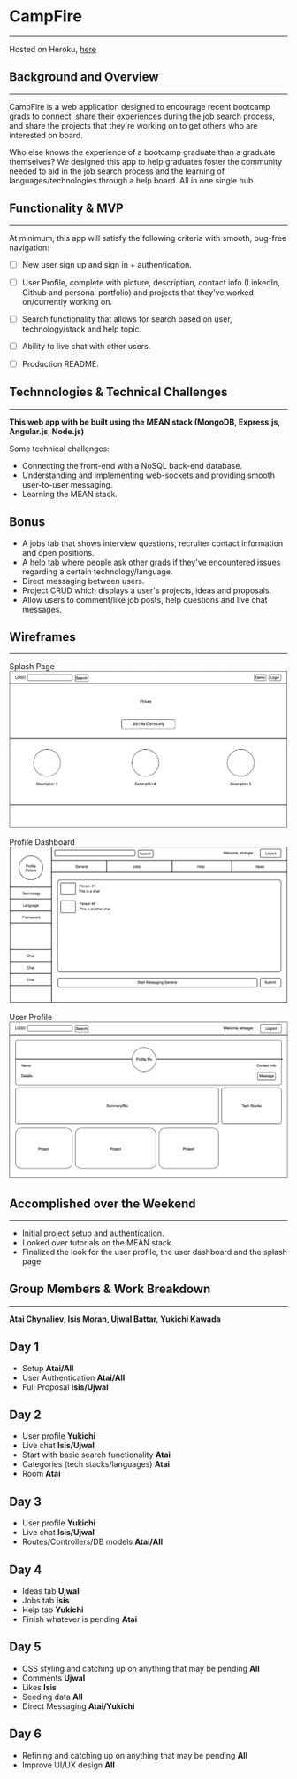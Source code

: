 # CampFire
------
Hosted on Heroku, [here](http://localhost:3000/)
## Background and Overview
------
CampFire is a web application designed to encourage recent bootcamp grads to connect, share their experiences during the job search process, and share the projects that they're working on to get others who are interested on board.

Who else knows the experience of a bootcamp graduate than a graduate themselves? We designed this app to help graduates foster the community needed to aid in the job search process and the learning of languages/technologies through a help board. All in one single hub.

## Functionality & MVP
------
At minimum, this app will satisfy the following criteria with smooth, bug-free navigation:

- [ ] New user sign up and sign in + authentication.
- [ ] User Profile, complete with picture, description, contact info (LinkedIn, Github and personal portfolio) and projects that they've worked on/currently working on.
- [ ] Search functionality that allows for search based on user, technology/stack and help topic.
- [ ] Ability to live chat with other users.
- [ ] Production README.


## Technnologies & Technical Challenges
------
**This web app with be built using the MEAN stack (MongoDB, Express.js, Angular.js, Node.js)**

Some technical challenges:

* Connecting the front-end with a NoSQL back-end database.
* Understanding and implementing web-sockets and providing smooth user-to-user messaging.
* Learning the MEAN stack.

## Bonus
* A jobs tab that shows interview questions, recruiter contact information and open positions.
* A help tab where people ask other grads if they've encountered issues regarding a certain technology/language.
* Direct messaging between users.
* Project CRUD which displays a user's projects, ideas and proposals.
* Allow users to comment/like job posts, help questions and live chat messages.

## Wireframes
------
Splash Page
![splashPage](https://github.com/achynaliev/CampFire/blob/master/project_files/splashPage.png)

Profile Dashboard
![profileDashboard](https://github.com/achynaliev/CampFire/blob/master/project_files/dashboard.png)

User Profile
![userProfile](https://github.com/achynaliev/CampFire/blob/master/project_files/userProfile.png)

## Accomplished over the Weekend
------
* Initial project setup and authentication.
* Looked over tutorials on the MEAN stack.
* Finalized the look for the user profile, the user dashboard and the splash page

## Group Members & Work Breakdown
------
**Atai Chynaliev, Isis Moran, Ujwal Battar, Yukichi Kawada**

## Day 1
* Setup **Atai/All**
* User Authentication **Atai/All**
* Full Proposal **Isis/Ujwal**

## Day 2
* User profile **Yukichi**
* Live chat **Isis/Ujwal**
* Start with basic search functionality **Atai**
* Categories (tech stacks/languages) **Atai**
* Room **Atai**

## Day 3
* User profile **Yukichi**
* Live chat **Isis/Ujwal**
* Routes/Controllers/DB models **Atai/All**

## Day 4
* Ideas tab **Ujwal**
* Jobs tab **Isis**
* Help tab **Yukichi**
* Finish whatever is pending **Atai**

## Day 5
* CSS styling and catching up on anything that may be pending **All**
* Comments **Ujwal**
* Likes **Isis**
* Seeding data **All**
* Direct Messaging **Atai/Yukichi**

## Day 6
* Refining and catching up on anything that may be pending **All**
* Improve UI/UX design **All**
